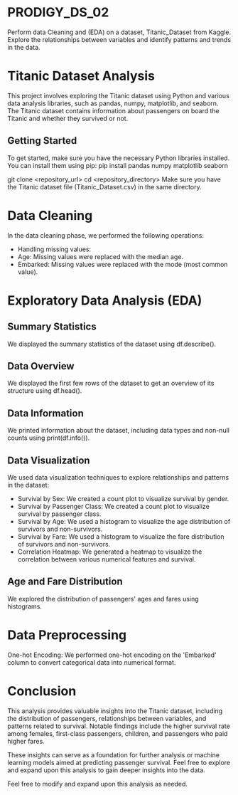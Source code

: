 # PRODIGY_DS_02
Perform data Cleaning and (EDA) on a dataset, Titanic_Dataset from Kaggle. Explore the relationships between variables and identify patterns and trends in the data.
# Titanic Dataset Analysis
This project involves exploring the Titanic dataset using Python and various data analysis libraries, such as pandas, numpy, matplotlib, and seaborn. The Titanic dataset contains information about passengers on board the Titanic and whether they survived or not.

## Getting Started
To get started, make sure you have the necessary Python libraries installed. You can install them using pip:
pip install pandas numpy matplotlib seaborn

git clone <repository_url>
cd <repository_directory>
Make sure you have the Titanic dataset file (Titanic_Dataset.csv) in the same directory.

# Data Cleaning
In the data cleaning phase, we performed the following operations:

- Handling missing values:
- Age: Missing values were replaced with the median age.
- Embarked: Missing values were replaced with the mode (most common value).
  
# Exploratory Data Analysis (EDA)
## Summary Statistics
We displayed the summary statistics of the dataset using df.describe().

## Data Overview
We displayed the first few rows of the dataset to get an overview of its structure using df.head().

## Data Information
We printed information about the dataset, including data types and non-null counts using print(df.info()).

## Data Visualization
We used data visualization techniques to explore relationships and patterns in the dataset:

- Survival by Sex: We created a count plot to visualize survival by gender.
- Survival by Passenger Class: We created a count plot to visualize survival by passenger class.
- Survival by Age: We used a histogram to visualize the age distribution of survivors and non-survivors.
- Survival by Fare: We used a histogram to visualize the fare distribution of survivors and non-survivors.
- Correlation Heatmap: We generated a heatmap to visualize the correlation between various numerical features and survival.

## Age and Fare Distribution
We explored the distribution of passengers' ages and fares using histograms.

# Data Preprocessing
One-hot Encoding: We performed one-hot encoding on the 'Embarked' column to convert categorical data into numerical format.

# Conclusion
This analysis provides valuable insights into the Titanic dataset, including the distribution of passengers, relationships between variables, and patterns related to survival. Notable findings include the higher survival rate among females, first-class passengers, children, and passengers who paid higher fares.

These insights can serve as a foundation for further analysis or machine learning models aimed at predicting passenger survival. Feel free to explore and expand upon this analysis to gain deeper insights into the data.


Feel free to modify and expand upon this analysis as needed.
